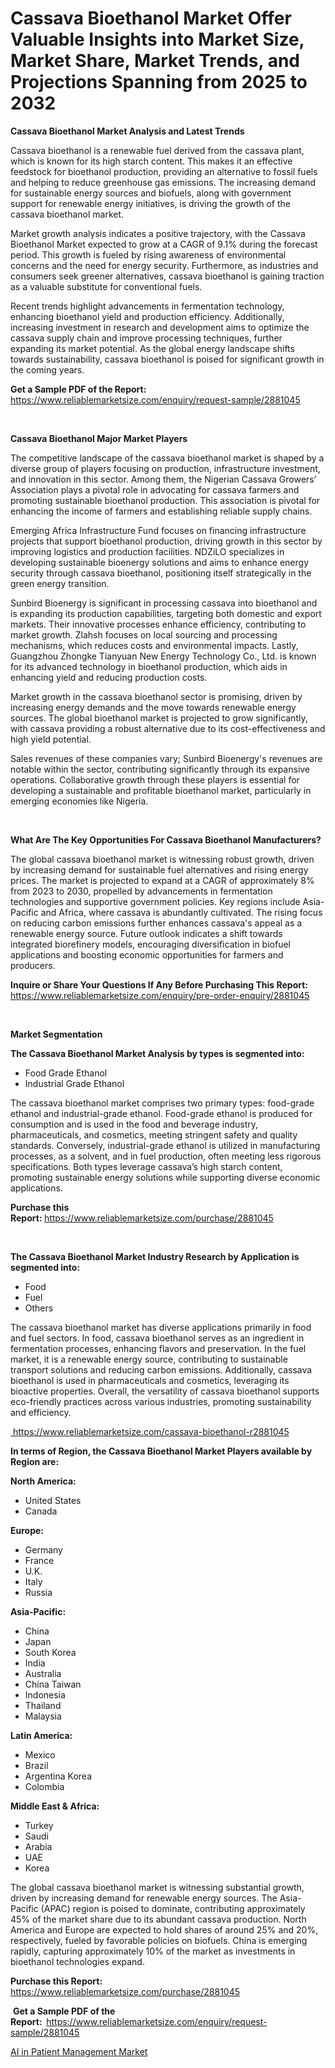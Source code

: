 <p><h1>Cassava Bioethanol Market Offer Valuable Insights into Market Size, Market Share, Market Trends, and Projections Spanning from 2025 to 2032</h1></p><p><strong>Cassava Bioethanol Market Analysis and Latest Trends</strong></p>
<p><p>Cassava bioethanol is a renewable fuel derived from the cassava plant, which is known for its high starch content. This makes it an effective feedstock for bioethanol production, providing an alternative to fossil fuels and helping to reduce greenhouse gas emissions. The increasing demand for sustainable energy sources and biofuels, along with government support for renewable energy initiatives, is driving the growth of the cassava bioethanol market.</p><p>Market growth analysis indicates a positive trajectory, with the Cassava Bioethanol Market expected to grow at a CAGR of 9.1% during the forecast period. This growth is fueled by rising awareness of environmental concerns and the need for energy security. Furthermore, as industries and consumers seek greener alternatives, cassava bioethanol is gaining traction as a valuable substitute for conventional fuels. </p><p>Recent trends highlight advancements in fermentation technology, enhancing bioethanol yield and production efficiency. Additionally, increasing investment in research and development aims to optimize the cassava supply chain and improve processing techniques, further expanding its market potential. As the global energy landscape shifts towards sustainability, cassava bioethanol is poised for significant growth in the coming years.</p></p>
<p><strong>Get a Sample PDF of the Report:&nbsp;</strong> <a href="https://www.reliablemarketsize.com/enquiry/request-sample/2881045?utm_campaign=3262&utm_medium=2&utm_source=Github&utm_content=ia&utm_term=12032025&utm_id=cassava-bioethanol">https://www.reliablemarketsize.com/enquiry/request-sample/2881045</a></p>
<p>&nbsp;</p>
<p><strong>Cassava Bioethanol Major Market Players</strong></p>
<p><p>The competitive landscape of the cassava bioethanol market is shaped by a diverse group of players focusing on production, infrastructure investment, and innovation in this sector. Among them, the Nigerian Cassava Growers’ Association plays a pivotal role in advocating for cassava farmers and promoting sustainable bioethanol production. This association is pivotal for enhancing the income of farmers and establishing reliable supply chains.</p><p>Emerging Africa Infrastructure Fund focuses on financing infrastructure projects that support bioethanol production, driving growth in this sector by improving logistics and production facilities. NDZiLO specializes in developing sustainable bioenergy solutions and aims to enhance energy security through cassava bioethanol, positioning itself strategically in the green energy transition.</p><p>Sunbird Bioenergy is significant in processing cassava into bioethanol and is expanding its production capabilities, targeting both domestic and export markets. Their innovative processes enhance efficiency, contributing to market growth. Zlahsh focuses on local sourcing and processing mechanisms, which reduces costs and environmental impacts. Lastly, Guangzhou Zhongke Tianyuan New Energy Technology Co., Ltd. is known for its advanced technology in bioethanol production, which aids in enhancing yield and reducing production costs.</p><p>Market growth in the cassava bioethanol sector is promising, driven by increasing energy demands and the move towards renewable energy sources. The global bioethanol market is projected to grow significantly, with cassava providing a robust alternative due to its cost-effectiveness and high yield potential.</p><p>Sales revenues of these companies vary; Sunbird Bioenergy's revenues are notable within the sector, contributing significantly through its expansive operations. Collaborative growth through these players is essential for developing a sustainable and profitable bioethanol market, particularly in emerging economies like Nigeria.</p></p>
<p>&nbsp;</p>
<p><strong>What Are The Key Opportunities For Cassava Bioethanol Manufacturers?</strong></p>
<p><p>The global cassava bioethanol market is witnessing robust growth, driven by increasing demand for sustainable fuel alternatives and rising energy prices. The market is projected to expand at a CAGR of approximately 8% from 2023 to 2030, propelled by advancements in fermentation technologies and supportive government policies. Key regions include Asia-Pacific and Africa, where cassava is abundantly cultivated. The rising focus on reducing carbon emissions further enhances cassava's appeal as a renewable energy source. Future outlook indicates a shift towards integrated biorefinery models, encouraging diversification in biofuel applications and boosting economic opportunities for farmers and producers.</p></p>
<p><strong>Inquire or Share Your Questions If Any Before Purchasing This Report:</strong> <a href="https://www.reliablemarketsize.com/enquiry/pre-order-enquiry/2881045?utm_campaign=3262&utm_medium=2&utm_source=Github&utm_content=ia&utm_term=12032025&utm_id=cassava-bioethanol">https://www.reliablemarketsize.com/enquiry/pre-order-enquiry/2881045</a></p>
<p>&nbsp;</p>
<p><strong>Market Segmentation</strong></p>
<p><strong>The Cassava Bioethanol Market Analysis by types is segmented into:</strong></p>
<p><ul><li>Food Grade Ethanol</li><li>Industrial Grade Ethanol</li></ul></p>
<p><p>The cassava bioethanol market comprises two primary types: food-grade ethanol and industrial-grade ethanol. Food-grade ethanol is produced for consumption and is used in the food and beverage industry, pharmaceuticals, and cosmetics, meeting stringent safety and quality standards. Conversely, industrial-grade ethanol is utilized in manufacturing processes, as a solvent, and in fuel production, often meeting less rigorous specifications. Both types leverage cassava’s high starch content, promoting sustainable energy solutions while supporting diverse economic applications.</p></p>
<p><strong>Purchase this Report:&nbsp;</strong><a href="https://www.reliablemarketsize.com/purchase/2881045?utm_campaign=3262&utm_medium=2&utm_source=Github&utm_content=ia&utm_term=12032025&utm_id=cassava-bioethanol">https://www.reliablemarketsize.com/purchase/2881045</a></p>
<p>&nbsp;</p>
<p><strong>The Cassava Bioethanol Market Industry Research by Application is segmented into:</strong></p>
<p><ul><li>Food</li><li>Fuel</li><li>Others</li></ul></p>
<p><p>The cassava bioethanol market has diverse applications primarily in food and fuel sectors. In food, cassava bioethanol serves as an ingredient in fermentation processes, enhancing flavors and preservation. In the fuel market, it is a renewable energy source, contributing to sustainable transport solutions and reducing carbon emissions. Additionally, cassava bioethanol is used in pharmaceuticals and cosmetics, leveraging its bioactive properties. Overall, the versatility of cassava bioethanol supports eco-friendly practices across various industries, promoting sustainability and efficiency.</p></p>
<p><a href="https://www.reliablemarketsize.com/cassava-bioethanol-r2881045?utm_campaign=3262&utm_medium=2&utm_source=Github&utm_content=ia&utm_term=12032025&utm_id=cassava-bioethanol">&nbsp;https://www.reliablemarketsize.com/cassava-bioethanol-r2881045</a></p>
<p><strong>In terms of Region, the Cassava Bioethanol Market Players available by Region are:</strong></p>
<p>
    <p> <strong> North America: </strong>
        <ul>
            <li>United States</li>
            <li>Canada</li>
        </ul>
        </p> 
    <p> <strong> Europe: </strong>
        <ul>
            <li>Germany</li>
            <li>France</li>
            <li>U.K.</li>
            <li>Italy</li>
            <li>Russia</li>
        </ul>
        </p> 
    <p> <strong> Asia-Pacific: </strong>
        <ul>
            <li>China</li>
            <li>Japan</li>
            <li>South Korea</li>
            <li>India</li>
            <li>Australia</li>
            <li>China Taiwan</li>
            <li>Indonesia</li>
            <li>Thailand</li>
            <li>Malaysia</li>
        </ul>
        </p> 
    <p> <strong> Latin America: </strong>
        <ul>
            <li>Mexico</li>
            <li>Brazil</li>
            <li>Argentina Korea</li>
            <li>Colombia</li>
        </ul>
        </p> 
    <p> <strong> Middle East & Africa: </strong>
        <ul>
            <li>Turkey</li>
            <li>Saudi</li>
            <li>Arabia</li>
            <li>UAE</li>
            <li>Korea</li>
        </ul>
    </p>
    </p>
<p><p>The global cassava bioethanol market is witnessing substantial growth, driven by increasing demand for renewable energy sources. The Asia-Pacific (APAC) region is poised to dominate, contributing approximately 45% of the market share due to its abundant cassava production. North America and Europe are expected to hold shares of around 25% and 20%, respectively, fueled by favorable policies on biofuels. China is emerging rapidly, capturing approximately 10% of the market as investments in bioethanol technologies expand.</p></p>
<p><strong>Purchase this Report: </strong><a href="https://www.reliablemarketsize.com/purchase/2881045?utm_campaign=3262&utm_medium=2&utm_source=Github&utm_content=ia&utm_term=12032025&utm_id=cassava-bioethanol">https://www.reliablemarketsize.com/purchase/2881045</a></p>
<p>&nbsp;<strong>Get a Sample PDF of the Report:&nbsp;&nbsp;</strong><a href="https://www.reliablemarketsize.com/enquiry/request-sample/2881045?utm_campaign=3262&utm_medium=2&utm_source=Github&utm_content=ia&utm_term=12032025&utm_id=cassava-bioethanol">https://www.reliablemarketsize.com/enquiry/request-sample/2881045</a></p>
<p><strong></strong></p>
<p><p><a href="https://github.com/kimberjam0i/Market-Research-Report-List-1/blob/main/ai-in-patient-management-market.md?utm_campaign=3262&utm_medium=2&utm_source=Github&utm_content=ia&utm_term=12032025&utm_id=cassava-bioethanol">AI in Patient Management Market</a></p></p>